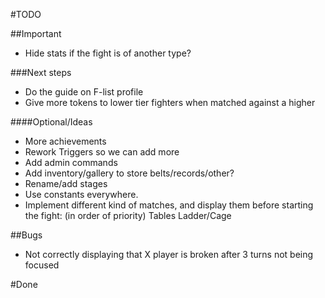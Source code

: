 #TODO

##Important
- Hide stats if the fight is of another type?

###Next steps
-   Do the guide on F-list profile
-   Give more tokens to lower tier fighters when matched against a higher

####Optional/Ideas
-   More achievements
-   Rework Triggers so we can add more
-   Add admin commands
-   Add inventory/gallery to store belts/records/other?
-   Rename/add stages
-   Use constants everywhere.
-   Implement different kind of matches, and display them before starting the fight: (in order of priority)
    Tables
    Ladder/Cage

##Bugs
-   Not correctly displaying that X player is broken after 3 turns not being focused


#Done

